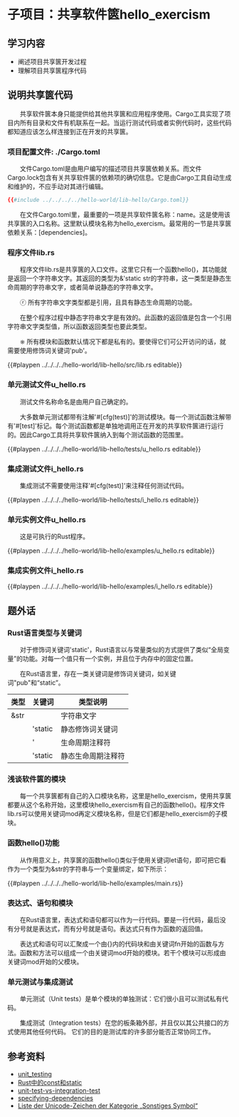 # 子项目：共享软件篋hello_exercism

## 学习内容
- 阐述项目共享篋开发过程 
- 理解项目共享篋程序代码

## 说明共享篋代码

　　共享软件篋本身只能提供给其他共享篋和应用程序使用。Cargo工具实现了项目内所有目录和文件有机联系在一起。当运行测试代码或者实例代码时，这些代码都知道应该怎么样连接到正在开发的共享篋。

### 项目配置文件: ./Cargo.toml

　　文件Cargo.toml是由用户编写的描述项目共享篋依赖关系。而文件Cargo.lock包含有关共享软件篋的依赖项的确切信息。它是由Cargo工具自动生成和维护的，不应手动对其进行编辑。

```toml
{{#include ../../../../hello-world/lib-hello/Cargo.toml}}
```

　　在文件Cargo.toml里，最重要的一项是共享软件篋名称：name。这是使用该共享篋的入口名称。这里默认模块名称为hello_exercism。最常用的一节是共享篋依赖关系：[dependencies]。

### 程序文件lib.rs

　　程序文件lib.rs是共享篋的入口文件。这里它只有一个函数hello()，其功能就是返回一个字符串文字。其返回的类型为&'static str的字符串，这一类型是静态生命周期的字符串文字，或者简单说静态的字符串文字。

　　ⓡ 所有字符串文字类型都是引用，且具有静态生命周期的功能。

　　在整个程序过程中静态字符串文字是有效的。此函数的返回值是包含一个引用字符串文字类型值，所以函数返回类型也要此类型。

　　⎈ 所有模块和函数默认情况下都是私有的。要使得它们可公开访问的话，就需要使用修饰词关键词'pub'。

{{#playpen ../../../../hello-world/lib-hello/src/lib.rs editable}}

### 单元测试文件u_hello.rs

　　测试文件名称命名是由用户自己确定的。

　　大多数单元测试都带有注解'#[cfg(test)]'的测试模块。每一个测试函数注解带有'#[test]'标记。每个测试函数都是单独地调用正在开发的共享软件篋进行运行的。因此Cargo工具将共享软件篋纳入到每个测试函数的范围里。

{{#playpen ../../../../hello-world/lib-hello/tests/u_hello.rs editable}}

### 集成测试文件i_hello.rs

　　集成测试不需要使用注释'#[cfg(test)]'来注释任何测试代码。

{{#playpen ../../../../hello-world/lib-hello/tests/i_hello.rs editable}}

### 单元实例文件u_hello.rs

　　这是可执行的Rust程序。

{{#playpen ../../../../hello-world/lib-hello/examples/u_hello.rs editable}}

### 集成实例文件i_hello.rs

{{#playpen ../../../../hello-world/lib-hello/examples/i_hello.rs editable}}

## 题外话

### Rust语言类型与关键词

　　对于修饰词关键词'static'，Rust语言以与常量类似的方式提供了类似“全局变量”的功能。对每一个值只有一个实例，并且位于内存中的固定位置。

　　在Rust语言里，存在一类关键词是修饰词关键词，如关键词"pub"和“static”。

| 类型 | 关键词 | 类型说明 |
|---|---|---|
| &str |  	| 字符串文字 |
|  	| 'static | 静态修饰词关键词 |
|  	| ' | 生命周期注释符 |
|  	| 'static | 静态生命周期注释符 |

### 浅谈软件篋的模块

　　每一个共享篋都有自己的入口模块名称，这里是hello_exercism，使用共享篋都要从这个名称开始，这里模块hello_exercism有自己的函数hello()。程序文件lib.rs可以使用关键词mod再定义模块名称，但是它们都是hello_exercism的子模块。


### 函数hello()功能

　　从作用意义上，共享篋的函数hello()类似于使用关键词let语句，即可把它看作为一个类型为&str的字符串与一个变量绑定，如下所示：

{{#playpen ../../../../hello-world/lib-hello/examples/main.rs}}

### 表达式、语句和模块

　　在Rust语言里，表达式和语句都可以作为一行代码。要是一行代码，最后没有分号就是表达式，而有分号就是语句。表达式只有作为函数的返回值。

　　表达式和语句可以汇聚成一个由{}内的代码块和由关键词fn开始的函数与方法。函数和方法可以组成一个由关键词mod开始的模块。若干个模块可以形成由关键词mod开始的父模块。

### 单元测试与集成测试

　　单元测试（Unit tests）是单个模块的单独测试：它们很小且可以测试私有代码。

　　集成测试（Integration tests）在您的板条箱外部，并且仅以其公共接口的方式使用其他任何代码。 它们的目的是测试库的许多部分能否正常协同工作。

## 参考资料
- [unit_testing](https://doc.rust-lang.org/rust-by-example/testing/unit_testing.html)
- [Rust中的const和static](https://blog.csdn.net/s_lisheng/article/details/79287713)
- [unit-test-vs-integration-test](https://www.guru99.com/unit-test-vs-integration-test.html)
- [specifying-dependencies](https://doc.rust-lang.org/cargo/reference/specifying-dependencies.html)
- [Liste der Unicode-Zeichen der Kategorie „Sonstiges Symbol“](https://www.compart.com/de/unicode/category/So)
